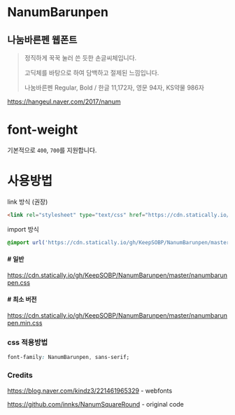 # NanumBarunpen
## 나눔바른펜 웹폰트
> 정직하게 꾹꾹 눌러 쓴 듯한 손글씨체입니다.
> 
> 고딕체를 바탕으로 하여 담백하고 절제된 느낌입니다.
>
> 나눔바른펜 Regular, Bold / 한글 11,172자, 영문 94자, KS약물 986자

https://hangeul.naver.com/2017/nanum

# font-weight
기본적으로 `400`, `700`를 지원합니다.

# 사용방법

link 방식 (권장)

```html
<link rel="stylesheet" type="text/css" href="https://cdn.statically.io/gh/KeepSOBP/NanumBarunpen/master/nanumbarunpen.min.css">
```

import 방식

```css
@import url('https://cdn.statically.io/gh/KeepSOBP/NanumBarunpen/master/nanumbarunpen.min.css');
```

#### # 일반
https://cdn.statically.io/gh/KeepSOBP/NanumBarunpen/master/nanumbarunpen.css

#### # 최소 버전
https://cdn.statically.io/gh/KeepSOBP/NanumBarunpen/master/nanumbarunpen.min.css

### css 적용방법

```css
font-family: NanumBarunpen, sans-serif;
```



### Credits
https://blog.naver.com/kindz3/221461965329 - webfonts

https://github.com/innks/NanumSquareRound - original code
